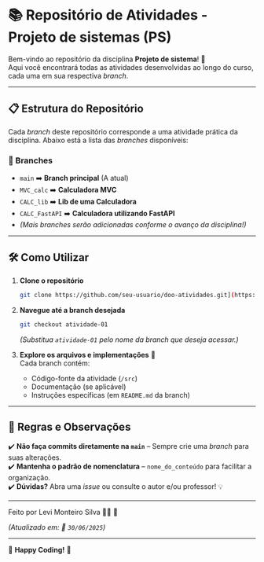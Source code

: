 # 📚 Repositório de Atividades - Projeto de sistemas (PS)  

Bem-vindo ao repositório da disciplina **Projeto de sistema**! 🎉  
Aqui você encontrará todas as atividades desenvolvidas ao longo do curso, cada uma em sua respectiva *branch*.  

---

## 📋 Estrutura do Repositório  

Cada *branch* deste repositório corresponde a uma atividade prática da disciplina. Abaixo está a lista das *branches* disponíveis:  

### 🌿 Branches  
- `main` ➡️ **Branch principal** (A atual)
- `MVC_calc` ➡️ **Calculadora MVC** 
- `CALC_lib` ➡️ **Lib de uma Calculadora** 
- `CALC_FastAPI` ➡️ **Calculadora utilizando FastAPI** 
- *(Mais branches serão adicionadas conforme o avanço da disciplina!)*  

---

## 🛠️ Como Utilizar  

1. **Clone o repositório**  
   ```bash
   git clone https://github.com/seu-usuario/doo-atividades.git](https://github.com/zerolevi9/Atividades-de-Projetos-de-Sistemas.git
   ```

2. **Navegue até a branch desejada**  
   ```bash
   git checkout atividade-01
   ```
   *(Substitua `atividade-01` pelo nome da branch que deseja acessar.)*  

3. **Explore os arquivos e implementações** 📂  
   Cada branch contém:  
   - Código-fonte da atividade (`/src`)  
   - Documentação (se aplicável)  
   - Instruções específicas (em `README.md` da branch)  

---

## 📌 Regras e Observações  

✔️ **Não faça commits diretamente na `main`** – Sempre crie uma *branch* para suas alterações.  
✔️ **Mantenha o padrão de nomenclatura** – `nome_do_conteúdo` para facilitar a organização.  
✔️ **Dúvidas?** Abra uma *issue* ou consulte o autor e/ou professor! 💡  

---

Feito por Levi Monteiro Silva 👨‍💻 🫡 

*(Atualizado em: 📅 `30/06/2025`)*  

---  

🔹 **Happy Coding!** 🔹
